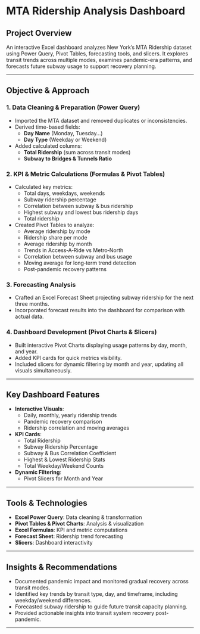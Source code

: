 #  MTA Ridership Analysis Dashboard

## Project Overview  
An interactive Excel dashboard analyzes New York’s MTA Ridership dataset using Power Query, Pivot Tables, forecasting tools, and slicers. It explores transit trends across multiple modes, examines pandemic-era patterns, and forecasts future subway usage to support recovery planning.

---

## Objective & Approach

### 1. Data Cleaning & Preparation (Power Query)  
- Imported the MTA dataset and removed duplicates or inconsistencies.  
- Derived time-based fields:  
  - **Day Name** (Monday, Tuesday…)  
  - **Day Type** (Weekday or Weekend)  
- Added calculated columns:  
  - **Total Ridership** (sum across transit modes)  
  - **Subway to Bridges & Tunnels Ratio**

### 2. KPI & Metric Calculations (Formulas & Pivot Tables)  
- Calculated key metrics:  
  - Total days, weekdays, weekends  
  - Subway ridership percentage  
  - Correlation between subway & bus ridership  
  - Highest subway and lowest bus ridership days  
  - Total ridership  
- Created Pivot Tables to analyze:  
  - Average ridership by mode  
  - Ridership share per mode  
  - Average ridership by month  
  - Trends in Access‑A‑Ride vs Metro‑North  
  - Correlation between subway and bus usage  
  - Moving average for long‑term trend detection  
  - Post-pandemic recovery patterns

### 3. Forecasting Analysis  
- Crafted an Excel Forecast Sheet projecting subway ridership for the next three months.  
- Incorporated forecast results into the dashboard for comparison with actual data.

### 4. Dashboard Development (Pivot Charts & Slicers)  
- Built interactive Pivot Charts displaying usage patterns by day, month, and year.  
- Added KPI cards for quick metrics visibility.  
- Included slicers for dynamic filtering by month and year, updating all visuals simultaneously.

---

## Key Dashboard Features  
- **Interactive Visuals**:  
  - Daily, monthly, yearly ridership trends  
  - Pandemic recovery comparison  
  - Ridership correlation and moving averages  
- **KPI Cards**:  
  - Total Ridership  
  - Subway Ridership Percentage  
  - Subway & Bus Correlation Coefficient  
  - Highest & Lowest Ridership Stats  
  - Total Weekday/Weekend Counts  
- **Dynamic Filtering**:  
  - Pivot Slicers for Month and Year

---

## Tools & Technologies  
- **Excel Power Query**: Data cleaning & transformation  
- **Pivot Tables & Pivot Charts**: Analysis & visualization  
- **Excel Formulas**: KPI and metric computations  
- **Forecast Sheet**: Ridership trend forecasting  
- **Slicers**: Dashboard interactivity

---

## Insights & Recommendations  
- Documented pandemic impact and monitored gradual recovery across transit modes.  
- Identified key trends by transit type, day, and timeframe, including weekday/weekend differences.  
- Forecasted subway ridership to guide future transit capacity planning.  
- Provided actionable insights into transit system recovery post-pandemic.

---


